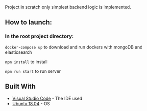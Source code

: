 Project in scratch only simplest backend logic is implemented.

## How to launch:

### In the root project directory:

`docker-compose up` to download and run dockers with mongoDB and elasticsearch

`npm install` to install

`npm run start` to run server

## Built With

* [Visual Studio Code](https://code.visualstudio.com//) - The IDE used
* [Ubuntu 18.04](http://releases.ubuntu.com/releases/18.04/) - OS
